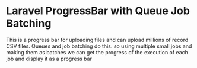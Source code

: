 # Laravel ProgressBar with Queue Job Batching

This is a progress bar for uploading files and can upload millions of record CSV files. Queues and job batching do this. so using multiple small jobs and making them as batches we can get the progress of the execution of each job and display it as a progress bar
